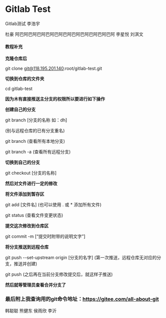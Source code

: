 # Gitlab Test

Gitlab测试
李浩宇

杜豪     阿巴阿巴阿巴阿巴阿巴阿巴阿巴阿巴阿巴阿巴阿巴阿 李星悦 刘淇文

#### 教程补充

**克隆仓库后**

git clone git@118.195.201.140:root/gitlab-test.git

**切换到仓库的文件夹**

cd gitlab-test

**因为木有直接推送主分支的权限所以要进行如下操作**

**创建自己的分支**

git branch [分支的名称 如：dh]

(别与远程仓库的已有分支重名)

git branch (查看所有本地分支)

git branch -a (查看所有远程分支)

**切换到自己的分支**

git checkout [分支的名称]

**然后对文件进行一定的修改**

**将文件添加到暂存区**

git add [文件名]    (也可以使用 . 或 * 添加所有文件)

git status (查看文件变更状态)

**提交这次修改到仓库区**

git commit -m [“提交时附带的说明文字”]

**将分支推送到远程仓库**

git push --set-upstream origin [分支的名字]   (第一次推送，远程仓库无对应的分支，推送并创建)

git push   (之后再在当前分支修改提交后，就这样子推送)

**然后就等管理员查看合并分支了**

### 最后附上我查询用的git命令地址：https://gitee.com/all-about-git

韩聪聪 熊健东 侯雨欣 李沂
